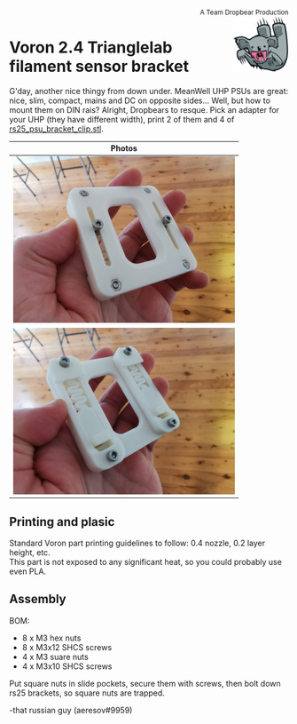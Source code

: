 
<div style="text-align: right"><sub>A Team Dropbear Production</sub></div>
<img align="right" width="100" height="100" src="images/db.png">

# Voron 2.4 Trianglelab filament sensor bracket

G'day, another nice thingy from down under. MeanWell UHP PSUs are great: nice, slim, compact, mains and DC on opposite sides... Well, but how to mount them on DIN rais? Alright, Dropbears to resque. Pick an adapter for your UHP (they have different width), print 2 of them and 4 of [rs25_psu_bracket_clip.stl](https://github.com/VoronDesign/Voron-2/blob/Voron2.4/STLs/VORON2.4/Electronics_Compartment/DIN_Brackets/rs25_psu_bracket_clip.stl). 

Photos|
------|
![bracket top](images/photo1.png)|
![bracket bottom](images/photo2.png)|

## Printing and plasic

Standard Voron part printing guidelines to follow: 0.4 nozzle, 0.2 layer height, etc.  
This part is not exposed to any significant heat, so you could probably use even PLA.

## Assembly

BOM:
* 8 x M3 hex nuts
* 8 x M3x12 SHCS screws
* 4 x M3 suare nuts
* 4 x M3x10 SHCS screws

Put square nuts in slide pockets, secure them with screws, then bolt down rs25 brackets, so square nuts are trapped.


-that russian guy (aeresov#9959)
